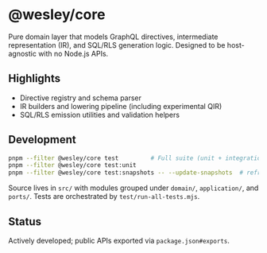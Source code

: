 # @wesley/core

Pure domain layer that models GraphQL directives, intermediate representation (IR), and SQL/RLS generation logic. Designed to be host-agnostic with no Node.js APIs.

## Highlights

- Directive registry and schema parser
- IR builders and lowering pipeline (including experimental QIR)
- SQL/RLS emission utilities and validation helpers

## Development

```bash
pnpm --filter @wesley/core test         # Full suite (unit + integration + snapshots)
pnpm --filter @wesley/core test:unit
pnpm --filter @wesley/core test:snapshots -- --update-snapshots  # refresh snapshots
```

Source lives in `src/` with modules grouped under `domain/`, `application/`, and `ports/`. Tests are orchestrated by `test/run-all-tests.mjs`.

## Status

Actively developed; public APIs exported via `package.json#exports`.
